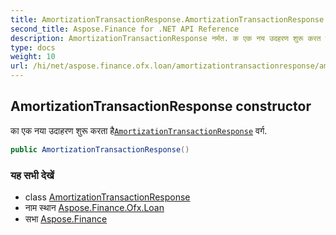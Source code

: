 ```yaml
---
title: AmortizationTransactionResponse.AmortizationTransactionResponse
second_title: Aspose.Finance for .NET API Reference
description: AmortizationTransactionResponse नर्मत. क एक नय उदहरण शुरू करत हैAmortizationTransactionResponse वर्ग.
type: docs
weight: 10
url: /hi/net/aspose.finance.ofx.loan/amortizationtransactionresponse/amortizationtransactionresponse/
---
```

## AmortizationTransactionResponse constructor

का एक नया उदाहरण शुरू करता है[`AmortizationTransactionResponse`](../) वर्ग.

```csharp
public AmortizationTransactionResponse()
```

### यह सभी देखें

* class [AmortizationTransactionResponse](../)
* नाम स्थान [Aspose.Finance.Ofx.Loan](../../amortizationtransactionresponse/)
* सभा [Aspose.Finance](../../../)


